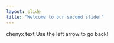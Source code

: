 ```yaml
---
layout: slide
title: "Welcome to our second slide!"
---
```

chenyx text
Use the left arrow to go back!
